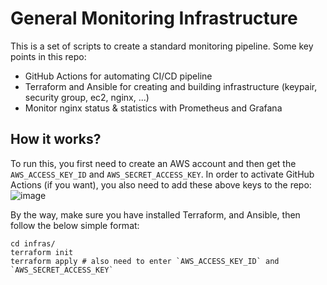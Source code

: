 General Monitoring Infrastructure
====

This is a set of scripts to create a standard monitoring pipeline. Some key points in this repo:

- GitHub Actions for automating CI/CD pipeline
- Terraform and Ansible for creating and building infrastructure (keypair, security group, ec2, nginx, ...)
- Monitor nginx status & statistics with Prometheus and Grafana 

## How it works?

To run this, you first need to create an AWS account and then get the `AWS_ACCESS_KEY_ID` and `AWS_SECRET_ACCESS_KEY`. In order to activate GitHub Actions (if you want), you also need to add these above keys to the repo:
![image](https://github.com/manhph2211/SiMlops/assets/61444616/4bb5f5c5-0b22-403a-a205-3de10257b273)

By the way, make sure you have installed Terraform, and Ansible, then follow the below simple format:

```
cd infras/
terraform init 
terraform apply # also need to enter `AWS_ACCESS_KEY_ID` and `AWS_SECRET_ACCESS_KEY`
```
